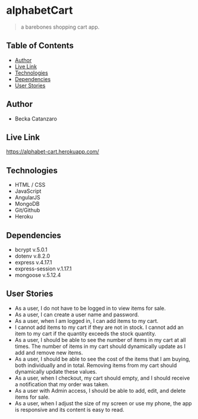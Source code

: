 # alphabetCart
> a barebones shopping cart app.

## Table of Contents
* [Author](#author)
* [Live Link](#live-link)
* [Technologies](#technologies)
* [Dependencies](#dependencies)
* [User Stories](#user-stories)

## Author
* Becka Catanzaro

## Live Link
https://alphabet-cart.herokuapp.com/

## Technologies
* HTML / CSS
* JavaScript
* AngularJS
* MongoDB
* Git/Github
* Heroku

## Dependencies
* bcrypt v.5.0.1
* dotenv v.8.2.0
* express v.4.17.1
* express-session v.1.17.1
* mongoose v.5.12.4

## User Stories
* As a user, I do not have to be logged in to view items for sale.
* As a user, I can create a user name and password.
* As a user, when I am logged in, I can add items to my cart.
* I cannot add items to my cart if they are not in stock. I cannot add an item to my cart if the quantity exceeds the stock quantity.
* As a user, I should be able to see the number of items in my cart at all times. The number of items in my cart should dynamically update as I add and remove new items.
* As a user, I should be able to see the cost of the items that I am buying, both individually and in total. Removing items from my cart should dynamically update these values.
* As a user, when I checkout, my cart should empty, and I should receive a notification that my order was taken.
* As a user with Admin access, I should be able to add, edit, and delete items for sale.
* As a user, when I adjust the size of my screen or use my phone, the app is responsive and its content is easy to read.
